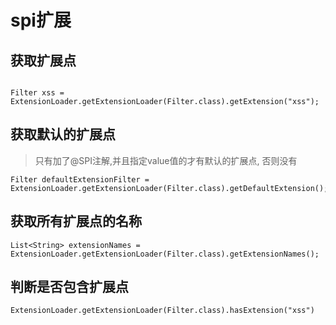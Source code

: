 # spi扩展

## 获取扩展点

```text

Filter xss = ExtensionLoader.getExtensionLoader(Filter.class).getExtension("xss");

```

## 获取默认的扩展点

> 只有加了@SPI注解,并且指定value值的才有默认的扩展点, 否则没有

```text
Filter defaultExtensionFilter = ExtensionLoader.getExtensionLoader(Filter.class).getDefaultExtension();

```

## 获取所有扩展点的名称

```text
List<String> extensionNames = ExtensionLoader.getExtensionLoader(Filter.class).getExtensionNames();
```

## 判断是否包含扩展点

```text
ExtensionLoader.getExtensionLoader(Filter.class).hasExtension("xss")
```